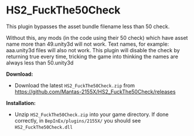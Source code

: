# HS2_FuckThe50Check
This plugin bypasses the asset bundle filename less than 50 check.

Without this, any mods (in the code using their 50 check) which have asset name more than 49.unity3d will not work. Text names, for example: aaa.unity3d files will also not work.
This plugin will disable the check by returning true every time, tricking the game into thinking the names are always less than 50.unity3d

**Download:**  
* Download the latest `HS2_FuckThe50Check.zip` from https://github.com/Mantas-2155X/HS2_FuckThe50Check/releases  

**Installation:**  
* Unzip `HS2_FuckThe50Check.zip` into your game directory. If done correctly, in `BepInEx/plugins/2155X/` you should see `HS2_FuckThe50Check.dll`  
